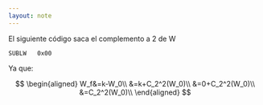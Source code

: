 ```yaml
---
layout: note
---
```


El siguiente código saca el complemento a 2 de W
```
SUBLW	0x00
```
Ya que:

$$
\begin{aligned}
W_f&=k-W_0\\
&=k+C_2^2(W_0)\\
&=0+C_2^2(W_0)\\
&=C_2^2(W_0)\\
\end{aligned}
$$
